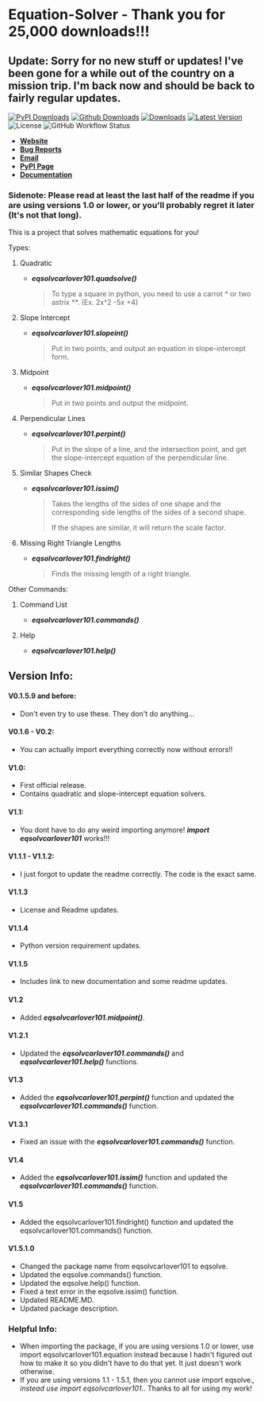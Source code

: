 # Equation-Solver - Thank you for 25,000 downloads!!!

## Update: Sorry for no new stuff or updates! I've been gone for a while out of the country on a mission trip. I'm back now and should be back to fairly regular updates.

[![PyPI Downloads](https://img.shields.io/pypi/dm/eqsolvcarlover101?label=PyPI%20Downloads)](
https://pypi.org/project/eqsolvcarlover101/) [![Github Downloads](https://img.shields.io/github/downloads/Carlover101/equation-solver/total?label=Github%20Downloads)](https://github.com/Carlover101/equation-solver) [![Downloads](https://static.pepy.tech/personalized-badge/eqsolvcarlover101?period=total&units=international_system&left_color=grey&right_color=brightgreen&left_text=Total%20Downloads)](https://pepy.tech/project/eqsolvcarlover101) [![Latest Version](https://img.shields.io/pypi/v/eqsolvcarlover101?label=Latest%20Version)](https://pypi.org/project/eqsolvcarlover101/) ![License](https://img.shields.io/badge/License-BSD-lightgray?label=License) ![GitHub Workflow Status](https://img.shields.io/github/workflow/status/Carlover101/equation-solver/CodeQL?label=Code%20Status)

- [**Website**](https://github.com/Carlover101/equation-solver)
- [**Bug Reports**](https://github.com/Carlover101/equation-solver/issues)
- [**Email**](mailto:zmanmustang2017@gmail.com)
- [**PyPI Page**](https://pypi.org/project/eqsolvcarlover101)
- [**Documentation**](https://carlover101.github.io/equation-solver)


### Sidenote: Please read at least the last half of the readme if you are using versions 1.0 or lower, or you'll probably regret it later (It's not that long).

This is a project that solves mathematic equations for you!

Types:

1. Quadratic
    - ***eqsolvcarlover101.quadsolve()***
      > To type a square in python, you need to use a carrot **^** or two astrix **. (Ex. 2x^2 -5x +4)

2. Slope Intercept
    - ***eqsolvcarlover101.slopeint()***
      > Put in two points, and output an equation in slope-intercept form.

3. Midpoint
    - _**eqsolvcarlover101.midpoint()**_
      > Put in two points and output the midpoint.

4. Perpendicular Lines
    - ***eqsolvcarlover101.perpint()***
      > Put in the slope of a line, and the intersection point, and get the slope-intercept equation of the perpendicular line.

5. Similar Shapes Check
    - ***eqsolvcarlover101.issim()***
      > Takes the lengths of the sides of one shape and the corresponding side lengths of the sides of a second shape.
      > 
      > If the shapes are similar, it will return the scale factor.

6. Missing Right Triangle Lengths
   - ***eqsolvcarlover101.findright()***
     > Finds the missing length of a right triangle.

Other Commands:

1. Command List
    - ***eqsolvcarlover101.commands()***

2. Help
    - ***eqsolvcarlover101.help()***


## Version Info:

#### V0.1.5.9 and before:
  - Don't even try to use these. They don't do anything...

#### V0.1.6 - V0.2:
  - You can actually import everything correctly now without errors!!

#### V1.0:
  - First official release.
  - Contains quadratic and slope-intercept equation solvers.

#### V1.1:
  - You dont have to do any weird importing anymore! ***import eqsolvcarlover101*** works!!!

#### V1.1.1 - V1.1.2:
  - I just forgot to update the readme correctly. The code is the exact same.

#### V1.1.3
  - License and Readme updates.

#### V1.1.4
  - Python version requirement updates.

#### V1.1.5
  - Includes link to new documentation and some readme updates.

#### V1.2
  - Added _**eqsolvcarlover101.midpoint()**_.

#### V1.2.1
  - Updated the _**eqsolvcarlover101.commands()**_ and _**eqsolvcarlover101.help()**_ functions.

#### V1.3
  - Added the _**eqsolvcarlover101.perpint()**_ function and updated the _**eqsolvcarlover101.commands()**_ function.

#### V1.3.1
  - Fixed an issue with the _**eqsolvcarlover101.commands()**_ function.

#### V1.4
  - Added the _**eqsolvcarlover101.issim()**_ function and updated the _**eqsolvcarlover101.commands()**_ function.

#### V1.5
  - Added the eqsolvcarlover101.findright() function and updated the eqsolvcarlover101.commands() function.
#### V1.5.1.0
  - Changed the package name from eqsolvcarlover101 to eqsolve.
  - Updated the eqsolve.commands() function.
  - Updated the eqsolve.help() function.
  - Fixed a text error in the eqsolve.issim() function.
  - Updated README.MD.
  - Updated package description.

### Helpful Info:
  - When importing the package, if you are using versions 1.0 or lower, use import eqsolvcarlover101.equation instead because I hadn't figured out how to make it so you didn't have to do that yet. It just doesn't work otherwise.
  - If you are using versions 1.1 - 1.5.1, then you cannot use import eqsolve.*, instead use import eqsolvcarlover101.*.
Thanks to all for using my work!
